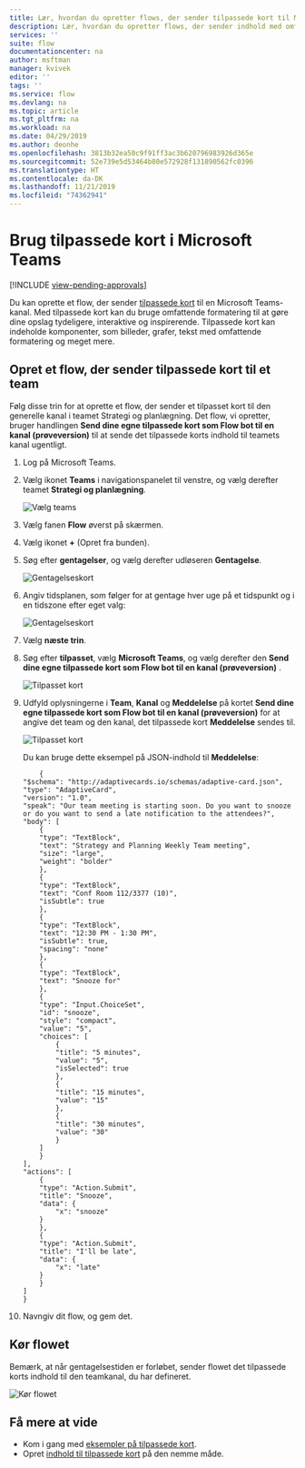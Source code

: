 ```yaml
---
title: Lær, hvordan du opretter flows, der sender tilpassede kort til Microsoft Teams | Microsoft Docs
description: Lær, hvordan du opretter flows, der sender indhold med omfattende formatering sammen med tilpassede kort til Microsoft Teams.
services: ''
suite: flow
documentationcenter: na
author: msftman
manager: kvivek
editor: ''
tags: ''
ms.service: flow
ms.devlang: na
ms.topic: article
ms.tgt_pltfrm: na
ms.workload: na
ms.date: 04/29/2019
ms.author: deonhe
ms.openlocfilehash: 3813b32ea50c9f91ff3ac3b620796983926d365e
ms.sourcegitcommit: 52e739e5d53464b80e572928f131890562fc0396
ms.translationtype: HT
ms.contentlocale: da-DK
ms.lasthandoff: 11/21/2019
ms.locfileid: "74362941"
---
```

<!--from editor: I notice that adaptive cards is capitalized on the page opened by the link in the first paragraph. But the screenshots in this file don't show it being capitalized. So I'm unsure if it should change.-->


# <a name="use-adaptive-cards-in-microsoft-teams"></a>Brug tilpassede kort i Microsoft Teams
[!INCLUDE [view-pending-approvals](includes/cc-rebrand.md)]

Du kan oprette et flow, der sender [tilpassede kort](https://adaptivecards.io) til en Microsoft Teams-kanal. Med tilpassede kort kan du bruge omfattende formatering til at gøre dine opslag tydeligere, interaktive og inspirerende. Tilpassede kort kan indeholde komponenter, som billeder, grafer, tekst med omfattende formatering og meget mere.

## <a name="create-a-flow-that-posts-adaptive-cards-to-a-team"></a>Opret et flow, der sender tilpassede kort til et team

Følg disse trin for at oprette et flow, der sender et tilpasset kort til den generelle kanal i teamet Strategi og planlægning. Det flow, vi opretter, bruger handlingen **Send dine egne tilpassede kort som Flow bot til en kanal (prøveversion)** til at sende det tilpassede korts indhold til teamets kanal ugentligt.

1. Log på Microsoft Teams.
1. Vælg ikonet **Teams** i navigationspanelet til venstre, og vælg derefter teamet **Strategi og planlægning**.

    ![Vælg teams](media/create-adaptive-cards-teams/select-teams-team.png)

1. Vælg fanen **Flow** øverst på skærmen.
1. Vælg ikonet **+** (Opret fra bunden).
1. Søg efter **gentagelser**, og vælg derefter udløseren **Gentagelse**.

    ![Gentagelseskort](media/create-adaptive-cards-teams/select-recurrence.png)

1. Angiv tidsplanen, som følger for at gentage hver uge på et tidspunkt og i en tidszone efter eget valg:
    
    ![Gentagelseskort](media/create-adaptive-cards-teams/recurrence-card.png)
    
1. Vælg **næste trin**.
1. Søg efter **tilpasset**, vælg **Microsoft Teams**, og vælg derefter den **Send dine egne tilpassede kort som Flow bot til en kanal (prøveversion)** .

   ![Tilpasset kort](media/create-adaptive-cards-teams/select-adaptive-post-message-action.png)

1. Udfyld oplysningerne i **Team**, **Kanal** og **Meddelelse** på kortet **Send dine egne tilpassede kort som Flow bot til en kanal (prøveversion)** for at angive det team og den kanal, det tilpassede kort **Meddelelse** sendes til.

   ![Tilpasset kort](media/create-adaptive-cards-teams/adaptive-card-message.png)

   Du kan bruge dette eksempel på JSON-indhold til **Meddelelse**:

    ````
        {
    "$schema": "http://adaptivecards.io/schemas/adaptive-card.json",
    "type": "AdaptiveCard",
    "version": "1.0",
    "speak": "Our team meeting is starting soon. Do you want to snooze  or do you want to send a late notification to the attendees?",
    "body": [
        {
        "type": "TextBlock",
        "text": "Strategy and Planning Weekly Team meeting",
        "size": "large",
        "weight": "bolder"
        },
        {
        "type": "TextBlock",
        "text": "Conf Room 112/3377 (10)",
        "isSubtle": true
        },
        {
        "type": "TextBlock",
        "text": "12:30 PM - 1:30 PM",
        "isSubtle": true,
        "spacing": "none"
        },
        {
        "type": "TextBlock",
        "text": "Snooze for"
        },
        {
        "type": "Input.ChoiceSet",
        "id": "snooze",
        "style": "compact",
        "value": "5",
        "choices": [
            {
            "title": "5 minutes",
            "value": "5",
            "isSelected": true
            },
            {
            "title": "15 minutes",
            "value": "15"
            },
            {
            "title": "30 minutes",
            "value": "30"
            }
        ]
        }
    ],
    "actions": [
        {
        "type": "Action.Submit",
        "title": "Snooze",
        "data": {
            "x": "snooze"
        }
        },
        {
        "type": "Action.Submit",
        "title": "I'll be late",
        "data": {
            "x": "late"
        }
        }
    ]
    }
    ````


1. Navngiv dit flow, og gem det.


## <a name="run-the-flow"></a>Kør flowet

Bemærk, at når gentagelsestiden er forløbet, sender flowet det tilpassede korts indhold til den teamkanal, du har defineret.

![Kør flowet](media/create-adaptive-cards-teams/flow-run-result.png)

## <a name="learn-more"></a>Få mere at vide

- Kom i gang med [eksempler på tilpassede kort](https://adaptivecards.io/samples/).
- Opret [indhold til tilpassede kort](https://adaptivecards.io) på den nemme måde.



